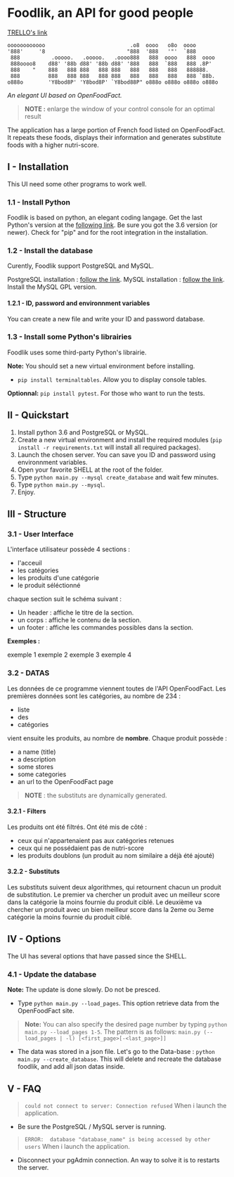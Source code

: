 # Foodlik, an API for good people

[TRELLO's link](https://trello.com/b/6xV0TMFR/p5-foodlik)

```ascii
oooooooooooo                           .o8  oooo   o8o  oooo
'888'     '8                          "888  '888   '"'  `888
 888          .ooooo.   .ooooo.   .oooo888   888  oooo   888  oooo
 888oooo8    d88' '88b d88' '88b d88' '888   888  `888   888 .8P'
 888    "    888   888 888   888 888   888   888   888   888888.
 888         888   888 888   888 888   888   888   888   888 `88b.
o888o        'Y8bod8P' 'Y8bod8P' `Y8bod88P" o888o o888o o888o o888o
```

*An elegant UI based on OpenFoodFact.*

>**NOTE :** enlarge the window of your control console for an optimal result

The application has a large portion of French food listed on OpenFoodFact. It repeats these foods, displays their information and generates substitute foods with a higher nutri-score.

## I - Installation

This UI need some other programs to work well.

### 1.1 - Install Python

Foodlik is based on python, an elegant coding langage.
Get the last Python's version at the [following link](https://www.python.org/).
Be sure you got the 3.6 version (or newer).
Check for "pip" and for the root integration in the installation.

### 1.2 - Install the database

Curently, Foodlik support PostgreSQL and MySQL.

PostgreSQL installation : [follow the link](https://www.postgresql.org/).
MySQL installation : [follow the link](https://www.mysql.com/). Install the MySQL GPL version.

#### 1.2.1 - ID, password and environnment variables

You can create a new file and write your ID and password database.

### 1.3 - Install some Python's librairies

Foodlik uses some third-party Python's librairie.

**Note:** You should set a new virtual environment before installing.

* ```pip install terminaltables```. Allow you to display console tables.

**Optionnal:** ```pip install pytest```. For those who want to run the tests.

## II - Quickstart

1. Install python 3.6 and PostgreSQL or MySQL.
1. Create a new virtual environment and install the required modules (```pip install -r requirements.txt``` will install all required packages).
1. Launch the chosen server. You can save you ID and password using environnment variables.
1. Open your favorite SHELL at the root of the folder.
1. Type ```python main.py --mysql create_database``` and wait few minutes.
1. Type ```python main.py --mysql```.
1. Enjoy.

## III - Structure

### 3.1 - User Interface

L'interface utilisateur possède 4 sections :

* l'acceuil
* les catégories
* les produits d'une catégorie
* le produit séléctionné

chaque section suit le schéma suivant :

* Un header : affiche le titre de la section.
* un corps : affiche le contenu de la section.
* un footer : affiche les commandes possibles dans la section.

**Exemples :**

exemple 1
exemple 2
exemple 3
exemple 4

### 3.2 - DATAS

Les données de ce programme viennent toutes de l'API OpenFoodFact.
Les premières données sont les catégories, au nombre de 234 :

* liste
* des
* catégories

vient ensuite les produits, au nombre de **nombre**.
Chaque produit possède :

* a name (title)
* a description
* some stores
* some categories
* an url to the OpenFoodFact page

 >**NOTE** : the substituts are dynamically generated.

#### 3.2.1 - Filters

Les produits ont été filtrés. Ont été mis de côté :

* ceux qui n'appartenaient pas aux catégories retenues
* ceux qui ne possédaient pas de nutri-score
* les produits doublons (un produit au nom similaire a déjà été ajouté)

#### 3.2.2 - Substituts

Les substituts suivent deux algorithmes, qui retournent chacun un produit de substitution.
Le premier va chercher un produit avec un meilleur score dans la catégorie la moins fournie du produit ciblé.
Le deuxième va chercher un produit avec un bien meilleur score dans la 2eme ou 3eme catégorie la moins fournie du produit ciblé.

## IV - Options

The UI has several options that have passed since the SHELL.

### 4.1 - Update the database

**Note:** The update is done slowly. Do not be presced.

* Type ```python main.py --load_pages```. This option retrieve data from the OpenFoodFact site.

>**Note:** You can also specify the desired page number by typing ```python main.py --load_pages 1-5```. The pattern is as follows: ```main.py (--load_pages | -l) [<first_page>[-<last_page>]]```

* The data was stored in a json file. Let's go to the Data-base : ```python main.py --create_database```. This will delete and recreate the database foodlik, and add all json datas inside.

## V - FAQ

>```could not connect to server: Connection refused``` When i launch the application.

* Be sure the PostgreSQL / MySQL server is running.

>```ERROR:  database "database_name" is being accessed by other users``` When i launch the application.

* Disconnect your pgAdmin connection. An way to solve it is to restarts the server.